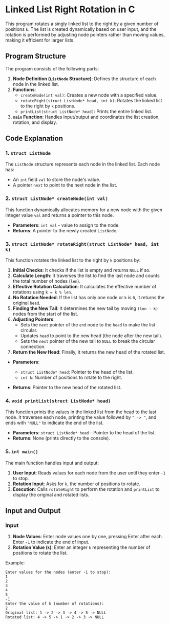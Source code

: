 # Linked List Right Rotation in C

This program rotates a singly linked list to the right by a given number of positions `k`. The list is created dynamically based on user input, and the rotation is performed by adjusting node pointers rather than moving values, making it efficient for larger lists.

## Program Structure

The program consists of the following parts:

1. **Node Definition (`ListNode` Structure)**: Defines the structure of each node in the linked list.
2. **Functions**:
   - `createNode(int val)`: Creates a new node with a specified value.
   - `rotateRight(struct ListNode* head, int k)`: Rotates the linked list to the right by `k` positions.
   - `printList(struct ListNode* head)`: Prints the entire linked list.
3. **`main` Function**: Handles input/output and coordinates the list creation, rotation, and display.

## Code Explanation

### 1. `struct ListNode`

The `ListNode` structure represents each node in the linked list. Each node has:
- An `int` field `val` to store the node's value.
- A pointer `next` to point to the next node in the list.

### 2. `struct ListNode* createNode(int val)`

This function dynamically allocates memory for a new node with the given integer value `val` and returns a pointer to this node.
- **Parameters**: `int val` - value to assign to the node.
- **Returns**: A pointer to the newly created `ListNode`.

### 3. `struct ListNode* rotateRight(struct ListNode* head, int k)`

This function rotates the linked list to the right by `k` positions by:

1. **Initial Checks**: It checks if the list is empty and returns `NULL` if so.
2. **Calculate Length**: It traverses the list to find the last node and counts the total number of nodes (`len`).
3. **Effective Rotation Calculation**: It calculates the effective number of rotations using `k = k % len`.
4. **No Rotation Needed**: If the list has only one node or `k` is `0`, it returns the original `head`.
5. **Finding the New Tail**: It determines the new tail by moving `(len - k)` nodes from the start of the list.
6. **Adjusting Pointers**:
   - Sets the `next` pointer of the `end` node to the `head` to make the list circular.
   - Updates `head` to point to the new head (the node after the new tail).
   - Sets the `next` pointer of the new tail to `NULL` to break the circular connection.
7. **Return the New Head**: Finally, it returns the new head of the rotated list.
- **Parameters**:
  - `struct ListNode* head`: Pointer to the head of the list.
  - `int k`: Number of positions to rotate to the right.

- **Returns**: Pointer to the new head of the rotated list.

### 4. `void printList(struct ListNode* head)`

This function prints the values in the linked list from the head to the last node. It traverses each node, printing the value followed by `" -> "`, and ends with `"NULL"` to indicate the end of the list.
- **Parameters**: `struct ListNode* head` - Pointer to the head of the list.
- **Returns**: None (prints directly to the console).

### 5. `int main()`

The main function handles input and output:
1. **User Input**: Reads values for each node from the user until they enter `-1` to stop.
2. **Rotation Input**: Asks for `k`, the number of positions to rotate.
3. **Execution**: Calls `rotateRight` to perform the rotation and `printList` to display the original and rotated lists.

## Input and Output

### Input

1. **Node Values**: Enter node values one by one, pressing Enter after each. Enter `-1` to indicate the end of input.
2. **Rotation Value (`k`)**: Enter an integer `k` representing the number of positions to rotate the list.

Example:
```plaintext
Enter values for the nodes (enter -1 to stop):
1
2
3
4
5
-1
Enter the value of k (number of rotations): 
2
Original list: 1 -> 2 -> 3 -> 4 -> 5 -> NULL
Rotated list: 4 -> 5 -> 1 -> 2 -> 3 -> NULL

